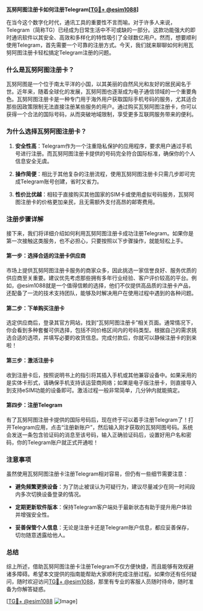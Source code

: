 **瓦努阿图注册卡如何注册Telegram[[TG💪+ @esim1088](https://t.me/s/esim1088)]**

在当今这个数字化时代，通讯工具的重要性不言而喻。对于许多人来说，Telegram（简称TG）已经成为日常生活中不可或缺的一部分。这款功能强大的即时通讯软件以其安全、高效和多样化的特性吸引了全球数亿用户。然而，想要顺利使用Telegram，首先需要一个可靠的注册方式。今天，我们就来聊聊如何利用瓦努阿图注册卡轻松搞定Telegram注册的问题。

### 什么是瓦努阿图注册卡？

瓦努阿图是一个位于南太平洋的小国，以其美丽的自然风光和友好的居民闻名于世。近年来，随着全球化的发展，瓦努阿图也逐渐成为电子通信领域的一个重要角色。瓦努阿图注册卡是一种专门用于海外用户获取国际手机号码的服务，尤其适合那些因政策限制无法直接注册某些服务的用户。通过购买瓦努阿图注册卡，你可以获得一个合法的国际号码，从而突破地域限制，享受更多互联网服务带来的便利。

### 为什么选择瓦努阿图注册卡？

1. **安全性高**：Telegram作为一个注重隐私保护的应用程序，要求用户通过手机号进行注册。而瓦努阿图注册卡提供的号码完全符合国际标准，确保你的个人信息安全无虞。
   
2. **操作简便**：相比于其他复杂的注册流程，使用瓦努阿图注册卡只需几步即可完成Telegram账号创建，省时又省力。

3. **性价比优越**：相较于直接购买其他国家的SIM卡或使用虚拟号码服务，瓦努阿图注册卡的价格更加亲民，且无需额外支付高昂的邮寄费用。

### 注册步骤详解

接下来，我们将详细介绍如何利用瓦努阿图注册卡成功注册Telegram。如果你是第一次接触这类服务，也不必担心，只要按照以下步骤操作，就能轻松上手。

#### 第一步：选择合适的注册卡供应商

市场上提供瓦努阿图注册卡服务的商家众多，因此挑选一家信誉良好、服务优质的供应商至关重要。建议优先考虑那些拥有多年行业经验、客户评价较高的平台。例如，@esim1088就是一个值得信赖的选择，他们不仅提供高品质的注册卡产品，还配备了一流的技术支持团队，能够及时解决用户在使用过程中遇到的各种问题。

#### 第二步：下单购买注册卡

选定供应商后，登录其官方网站，找到“瓦努阿图注册卡”相关页面。通常情况下，你会看到多种套餐可供选择，包括不同价格区间内的号码类型。根据自己的需求挑选合适的选项，并填写必要的收货信息。完成付款后，你就可以静候注册卡的到来啦！

#### 第三步：激活注册卡

收到注册卡后，按照说明书上的指引将其插入手机或其他兼容设备中。如果采用的是实体卡形式，请确保手机支持该运营商网络；如果是电子版注册卡，则直接导入到支持eSIM功能的设备即可。激活过程一般非常简单，几分钟内就能搞定。

#### 第四步：注册Telegram

有了瓦努阿图注册卡提供的国际号码后，现在终于可以着手注册Telegram了！打开Telegram应用，点击“注册新账户”，然后输入刚才获取的瓦努阿图号码。系统会发送一条包含验证码的消息至该号码，输入正确验证码后，设置好用户名和密码，你的Telegram账户就正式开通啦！

### 注意事项

虽然使用瓦努阿图注册卡注册Telegram相对容易，但仍有一些细节需要注意：

- **避免频繁更换设备**：为了防止被误认为可疑行为，建议尽量减少在同一时间段内多次切换设备登录的情况。
  
- **定期更新软件版本**：保持Telegram客户端处于最新状态有助于提升用户体验并增强安全性。

- **妥善保管个人信息**：无论是注册卡还是Telegram账户信息，都应妥善保存，切勿随意透露给他人。

### 总结

综上所述，借助瓦努阿图注册卡注册Telegram不仅方便快捷，而且能够有效规避诸多障碍。希望本文提供的指南能帮助大家顺利完成注册过程。如果你还有任何疑问，随时欢迎访问[TG💪+ @esim1088](https://t.me/s/esim1088)，那里有专业的客服人员随时待命，随时准备为你解答疑惑。

[[TG💪+ @esim1088](https://t.me/s/esim1088) ![Image](https://i.postimg.cc/4NQfJmqS/Snipaste-2025-05-13-00-14-12.png)]